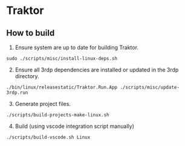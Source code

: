 # Traktor

## How to build

1. Ensure system are up to date for building Traktor.
```
sudo ./scripts/misc/install-linux-deps.sh
```

2. Ensure all 3rdp dependencies are installed or updated in the 3rdp directory.
```
./bin/linux/releasestatic/Traktor.Run.App ./scripts/misc/update-3rdp.run
```

3. Generate project files.
```
./scripts/build-projects-make-linux.sh
```

4. Build (using vscode integration script manually)
```
./scripts/build-vscode.sh Linux
```
